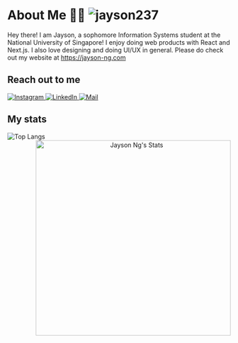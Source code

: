 # About Me 👋✨ <img src="https://komarev.com/ghpvc/?username=jayson237&label=visitors&color=121212&style=flat" alt="jayson237" />
Hey there! I am Jayson, a sophomore Information Systems student at the National University of Singapore! I enjoy doing web products with React and Next.js. I also love designing and doing UI/UX in general. Please do check out my website at https://jayson-ng.com



## Reach out to me
<p>
<a href="https://www.instagram.com/jinjays_/">
  <img alt="Instagram" src="https://img.shields.io/badge/Instagram-E4405F?style=for-the-badge&logo=instagram&logoColor=white"/>
</a>
<a href="https://www.linkedin.com/in/jayson-ng/">
  <img alt="LinkedIn" src="https://img.shields.io/badge/linkedin%20-%230077B5.svg?&style=for-the-badge&logo=linkedin&logoColor=white"/>
</a>
<a href="mailto:jinjayson7@gmail.com">
  <img alt="Mail" src="https://img.shields.io/badge/Gmail-D14836?style=for-the-badge&logo=gmail&logoColor=white"/>
</a>
</p>

## My stats
<p align="center">
<img align="left" src="https://github-stats-git-custom-panosru.vercel.app/api/top-langs?hide=roff&username=jayson237&langs_count=20&layout=compact&count_private=true&hide_border=true&locale=en&theme=react&title_color=eeebe3" alt="Top Langs"/>

<img align="right" width="440px" src="https://github-readme-stats.vercel.app/api?username=jayson237&show_icons=true&theme=react&title_color=eeebe3&icon_color=46cf76&hide_border=true&ring_color=46cf76&line_height=31" alt="Jayson Ng's Stats" />
</p>











